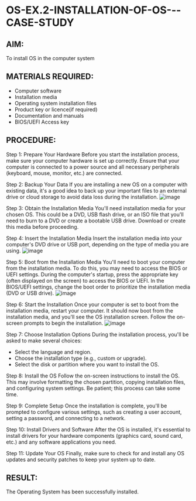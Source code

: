 # OS-EX.2-INSTALLATION-OF-OS---CASE-STUDY

## AIM:
To install OS in the computer system
## MATERIALS REQUIRED:
- Computer software
- Installation media
- Operating system installation files
- Product key or licence(if required)
- Documentation and manuals
- BIOS/UEFI Access key
## PROCEDURE:
Step 1: Prepare Your Hardware
Before you start the installation process, make sure your computer hardware is set up correctly. Ensure that your computer is connected to a power source and all necessary peripherals (keyboard, mouse, monitor, etc.) are connected.

Step 2: Backup Your Data
If you are installing a new OS on a computer with existing data, it's a good idea to back up your important files to an external drive or cloud storage to avoid data loss during the installation.
 ![image](https://github.com/BejinB/OS-EX.2-INSTALLATION-OF-OS---CASE-STUDY/assets/118367518/f217be80-09b9-4204-b1cb-0dfc72c25d62)


Step 3: Obtain the Installation Media
You'll need installation media for your chosen OS. This could be a DVD, USB flash drive, or an ISO file that you'll need to burn to a DVD or create a bootable USB drive. Download or create this media before proceeding.

Step 4: Insert the Installation Media
Insert the installation media into your computer's DVD drive or USB port, depending on the type of media you are using.
 ![image](https://github.com/BejinB/OS-EX.2-INSTALLATION-OF-OS---CASE-STUDY/assets/118367518/1f1c47dd-fb22-4b04-9695-a3398f7302cf)


Step 5: Boot from the Installation Media
You'll need to boot your computer from the installation media. To do this, you may need to access the BIOS or UEFI settings. During the computer's startup, press the appropriate key (often displayed on the screen) to access the BIOS or UEFI. In the BIOS/UEFI settings, change the boot order to prioritize the installation media (DVD or USB drive).
 ![image](https://github.com/BejinB/OS-EX.2-INSTALLATION-OF-OS---CASE-STUDY/assets/118367518/130f4b9e-e82b-4a81-a899-8e10e7671b87)


Step 6: Start the Installation
Once your computer is set to boot from the installation media, restart your computer. It should now boot from the installation media, and you'll see the OS installation screen. Follow the on-screen prompts to begin the installation.
 ![image](https://github.com/BejinB/OS-EX.2-INSTALLATION-OF-OS---CASE-STUDY/assets/118367518/46a3f8cb-07fc-4ba0-8f44-b0d2f74cd89b)


Step 7: Choose Installation Options
During the installation process, you'll be asked to make several choices:
- Select the language and region.
- Choose the installation type (e.g., custom or upgrade).
- Select the disk or partition where you want to install the OS.

Step 8: Install the OS
Follow the on-screen instructions to install the OS. This may involve formatting the chosen partition, copying installation files, and configuring system settings. Be patient; this process can take some time.

Step 9: Complete Setup
Once the installation is complete, you'll be prompted to configure various settings, such as creating a user account, setting a password, and connecting to a network.

Step 10: Install Drivers and Software
After the OS is installed, it's essential to install drivers for your hardware components (graphics card, sound card, etc.) and any software applications you need.

Step 11: Update Your OS
Finally, make sure to check for and install any OS updates and security patches to keep your system up to date.
## RESULT:
The Operating System has been successfully installed.

